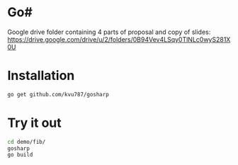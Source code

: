 # Go# #

Google drive folder containing 4 parts of proposal and copy of slides: https://drive.google.com/drive/u/2/folders/0B94Vev4LSqy0TlNLc0wyS281X0U

# Installation

```bash
go get github.com/kvu787/gosharp
```

# Try it out

```bash
cd demo/fib/
gosharp
go build
```
